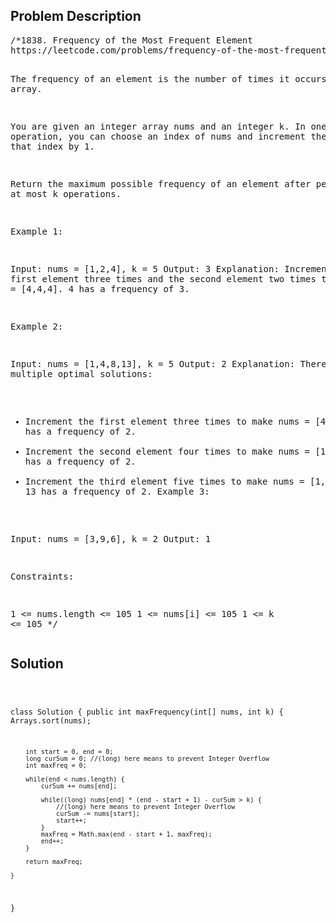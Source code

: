 <!--
<style>
  body { font-family: Arial, sans-serif; }
  .container { max-width: 600px; margin: auto; padding: 20px; }
  .comment-block { background-color: #f9f9f9; padding: 10px; border-left: 5px solid #ccc; }
  .code-block { background-color: #f4f4f4; padding: 10px; border: 1px solid #ddd; }
</style>
-->

<div class='container'>
<h2>Problem Description</h2>
<div class='comment-block'>
<pre>
/*1838. Frequency of the Most Frequent Element
https://leetcode.com/problems/frequency-of-the-most-frequent-element/

The frequency of an element is the number of times it occurs in an array.

You are given an integer array nums and an integer k. 
In one operation, you can choose an index of nums and increment 
the element at that index by 1.

Return the maximum possible frequency of an element after performing at most k operations.

 

Example 1:

Input: nums = [1,2,4], k = 5
Output: 3
Explanation: Increment the first element three times and the second element 
two times to make nums = [4,4,4].
4 has a frequency of 3.

Example 2:

Input: nums = [1,4,8,13], k = 5
Output: 2
Explanation: There are multiple optimal solutions:
- Increment the first element three times to make nums = [4,4,8,13]. 4 has a frequency of 2.
- Increment the second element four times to make nums = [1,8,8,13]. 8 has a frequency of 2.
- Increment the third element five times to make nums = [1,4,13,13]. 13 has a frequency of 2.
Example 3:

Input: nums = [3,9,6], k = 2
Output: 1
 

Constraints:

1 <= nums.length <= 105
1 <= nums[i] <= 105
1 <= k <= 105
*/
</pre>
</div>

<h2>Solution</h2>
<div class='code-block'>
<pre><code class='language-java'>

class Solution {
    public int maxFrequency(int[] nums, int k) {
        Arrays.sort(nums);

        int start = 0, end = 0;
        long curSum = 0; //(long) here means to prevent Integer Overflow
        int maxFreq = 0;

        while(end < nums.length) {
            curSum += nums[end];

            while((long) nums[end] * (end - start + 1) - curSum > k) {
                //(long) here means to prevent Integer Overflow
                curSum -= nums[start];
                start++;
            }
            maxFreq = Math.max(end - start + 1, maxFreq);
            end++;
        }

        return maxFreq;
    
    }
}</code></pre>
</div>
</div>
